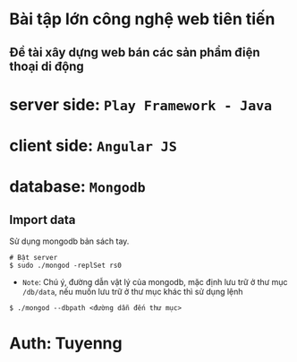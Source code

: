 # Bài tập lớn công nghệ web tiên tiến
## Đề tài xây dựng web bán các sản phẩm điện thoại di động

# server side: `Play Framework - Java`
# client side: `Angular JS`
# database: `Mongodb`

## Import data

Sử dụng mongodb bản sách tay.

```shell
# Bật server
$ sudo ./mongod -replSet rs0

```

* `Note`: Chú ý, đường dẫn vật lý của mongodb, mặc định lưu trữ ở thư mục `/db/data`, nếu muốn lưu trữ ở thư mục khác thì sử dụng lệnh

```shell
$ ./mongod --dbpath <đường dẫn đến thư mục>
```

# Auth: Tuyenng